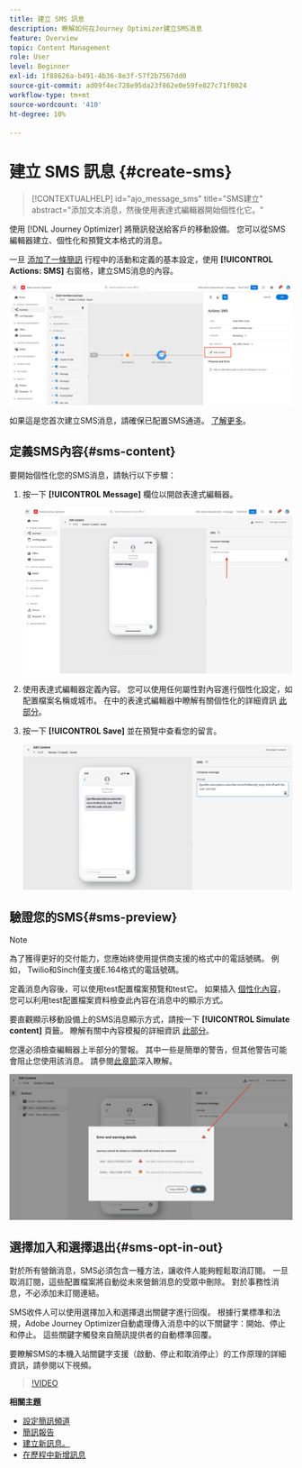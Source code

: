 ```yaml
---
title: 建立 SMS 訊息
description: 瞭解如何在Journey Optimizer建立SMS消息
feature: Overview
topic: Content Management
role: User
level: Beginner
exl-id: 1f88626a-b491-4b36-8e3f-57f2b7567dd0
source-git-commit: ad09f4ec728e95da23f862e0e59fe827c71f0024
workflow-type: tm+mt
source-wordcount: '410'
ht-degree: 10%

---
```


# 建立 SMS 訊息 {#create-sms}

>[!CONTEXTUALHELP]
>id="ajo_message_sms"
>title="SMS建立"
>abstract="添加文本消息，然後使用表達式編輯器開始個性化它。"

使用 [!DNL Journey Optimizer] 將簡訊發送給客戶的移動設備。 您可以從SMS編輯器建立、個性化和預覽文本格式的消息。

一旦 [添加了一條簡訊](get-started-content.md) 行程中的活動和定義的基本設定，使用 **[!UICONTROL Actions: SMS]** 右窗格，建立SMS消息的內容。

![](assets/sms-edit-content.png)

如果這是您首次建立SMS消息，請確保已配置SMS通道。 [了解更多](../configuration/sms-configuration.md)。

## 定義SMS內容{#sms-content}

要開始個性化您的SMS消息，請執行以下步驟：

1. 按一下 **[!UICONTROL Message]** 欄位以開啟表達式編輯器。

   ![](assets/sms-content.png)

1. 使用表達式編輯器定義內容。 您可以使用任何屬性對內容進行個性化設定，如配置檔案名稱或城市。 在中的表達式編輯器中瞭解有關個性化的詳細資訊 [此部分](../personalization/personalize.md)。

1. 按一下 **[!UICONTROL Save]** 並在預覽中查看您的留言。

   ![](assets/sms-content-preview.png)

## 驗證您的SMS{#sms-preview}

>[!NOTE]
>
> 為了獲得更好的交付能力，您應始終使用提供商支援的格式中的電話號碼。 例如， Twilio和Sinch僅支援E.164格式的電話號碼。

定義消息內容後，可以使用test配置檔案預覽和test它。 如果插入 [個性化內容](../personalization/personalize.md)，您可以利用test配置檔案資料檢查此內容在消息中的顯示方式。

要直觀顯示移動設備上的SMS消息顯示方式，請按一下 **[!UICONTROL Simulate content]** 頁籤。 瞭解有關中內容模擬的詳細資訊 [此部分](../design/preview.md)。

您還必須檢查編輯器上半部分的警報。  其中一些是簡單的警告，但其他警告可能會阻止您使用該消息。 請參閱[此章節](alerts.md)深入瞭解。

![](assets/sms-alert-button.png)


## 選擇加入和選擇退出{#sms-opt-in-out}

對於所有營銷消息，SMS必須包含一種方法，讓收件人能夠輕鬆取消訂閱。 一旦取消訂閱，這些配置檔案將自動從未來營銷消息的受眾中刪除。 對於事務性消息，不必添加未訂閱連結。

SMS收件人可以使用選擇加入和選擇退出關鍵字進行回復。 根據行業標準和法規，Adobe Journey Optimizer自動處理傳入消息中的以下關鍵字：開始、停止和停止。 這些關鍵字觸發來自簡訊提供者的自動標準回覆。

要瞭解SMS的本機入站關鍵字支援（啟動、停止和取消停止）的工作原理的詳細資訊，請參閱以下視頻。

>[!VIDEO](https://video.tv.adobe.com/v/344026?quality=12)

<!--
## How-to video

Learn how to configure, author, and include SMS messaging into your customer journeys.

>[!VIDEO](https://video.tv.adobe.com/v/344460?quality=12)
-->
**相關主題**

* [設定簡訊頻道](../configuration/sms-configuration.md)
* [簡訊報告](../reports/journey-global-report.md#sms-global)
* [建立新訊息。](get-started-content.md)
* [在歷程中新增訊息](../building-journeys/journeys-message.md)
